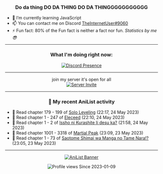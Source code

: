 <div align="center">

### Do da thing DO DA THING DO DA THINGGGGGGGGGGG
</div>

- 🌱 I’m currently learning JavaScript
- 📫 You can contact me on Discord [TheInternetUser#9060](https://discord.com/users/534117072796385300)
- ⚡ Fun fact: 80% of the Fun fact is neither a fact nor fun. _Statistics by me 😎_
<hr>

<div align="center">

### What I'm doing right now:
[![Discord Presence](https://lanyard.cnrad.dev/api/534117072796385300)](https://discord.com/users/534117072796385300)
<hr>

join my server it's open for all <br>
[![Server Invite](https://invidget.switchblade.xyz/bfYgVHxrSs)](https://discord.gg/bfYgVHxrSs)

<hr>
  
### 🌸 My recent AniList activity

</div>

<!-- ANILIST_ACTIVITY:start -->

-   📖 Read chapter 179 - 199 of [Solo Leveling](https://anilist.co/manga/105398) (22:17, 24 May 2023)
-   📖 Read chapter 1 - 247 of [Eleceed](https://anilist.co/manga/106929) (22:10, 24 May 2023)
-   📖 Read chapter 1 - 2 of [Issho ni Kurashite Ii desu ka?](https://anilist.co/manga/159549) (21:58, 24 May 2023)
-   📖 Read chapter 1001 - 3318 of [Martial Peak](https://anilist.co/manga/104494) (23:09, 23 May 2023)
-   📖 Read chapter 1 - 73 of [Saotome Shimai wa Manga no Tame Nara!?](https://anilist.co/manga/103621) (23:05, 23 May 2023)

<!-- ANILIST_ACTIVITY:end -->
<hr>

<div align="center">

[![AniList Banner](https://img.anili.st/User/929966)](https://anilist.co/user/TheInternetUser)

![Profile views](https://gpvc.arturio.dev/TheInternetUse7) Since 2023-01-09

</div>
